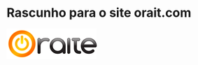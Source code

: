 # Rascunho para o site orait.com

[![oratie button](https://raw.githubusercontent.com/Luismcplopes/oraite/master/images/oraite-laranja.png)](http://oraite.com/)


